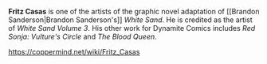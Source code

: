 **Fritz Casas** is one of the artists of the graphic novel adaptation of [[Brandon Sanderson\|Brandon Sanderson's]] *White Sand*. He is credited as the artist of *White Sand Volume 3*. His other work for Dynamite Comics includes *Red Sonja: Vulture's Circle* and *The Blood Queen*.



https://coppermind.net/wiki/Fritz_Casas